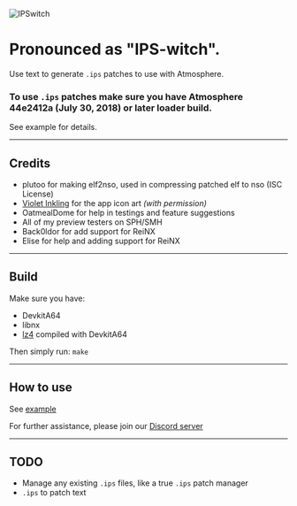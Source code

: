 ![IPSwitch](https://raw.githubusercontent.com/3096/ipswitch/master/icon.png)
# Pronounced as "IPS-witch".
Use text to generate `.ips` patches to use with Atmosphere.

### To use `.ips` patches make sure you have Atmosphere 44e2412a (July 30, 2018) or later loader build.

See example for details.

---
## Credits
- plutoo for making elf2nso, used in compressing patched elf to nso (ISC License)
- [Violet Inkling](https://www.deviantart.com/violetinkling) for the app icon art *(with permission)*
- OatmealDome for help in testings and feature suggestions
- All of my preview testers on SPH/SMH
- Back0ldor for add support for ReiNX
- Elise for help and adding support for ReiNX
---
## Build
Make sure you have:
- DevkitA64
- libnx
- [lz4](https://github.com/lz4/lz4) compiled with DevkitA64

Then simply run: `make`

---
## How to use
See [example](example)

For further assistance, please join our [Discord server](https://discord.gg/v8Rueaf)

---
## TODO
- Manage any existing `.ips` files, like a true `.ips` patch manager
- `.ips` to patch text
